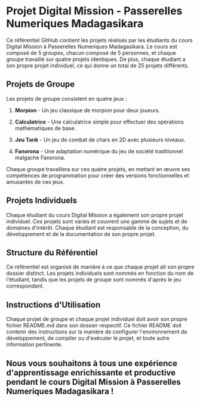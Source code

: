 # Projet Digital Mission - Passerelles Numeriques Madagasikara

Ce référentiel GitHub contient les projets réalisés par les étudiants du cours Digital Mission à Passerelles Numeriques Madagasikara. Le cours est composé de 5 groupes, chacun composé de 5 personnes, et chaque groupe travaille sur quatre projets identiques. De plus, chaque étudiant a son propre projet individuel, ce qui donne un total de 25 projets différents.

## Projets de Groupe

Les projets de groupe consistent en quatre jeux :

1. **Morpion** - Un jeu classique de morpion pour deux joueurs.

2. **Calculatrice** - Une calculatrice simple pour effectuer des opérations mathématiques de base.

3. **Jeu Tank** - Un jeu de combat de chars en 2D avec plusieurs niveaux.

4. **Fanorona** - Une adaptation numérique du jeu de société traditionnel malgache Fanorona.

Chaque groupe travaillera sur ces quatre projets, en mettant en œuvre ses compétences de programmation pour créer des versions fonctionnelles et amusantes de ces jeux.

## Projets Individuels

Chaque étudiant du cours Digital Mission a également son propre projet individuel. Ces projets sont variés et couvrent une gamme de sujets et de domaines d'intérêt. Chaque étudiant est responsable de la conception, du développement et de la documentation de son propre projet.

## Structure du Référentiel

Ce référentiel est organisé de manière à ce que chaque projet ait son propre dossier distinct. Les projets individuels sont nommés en fonction du nom de l'étudiant, tandis que les projets de groupe sont nommés d'après le jeu correspondant.



## Instructions d'Utilisation

Chaque projet de groupe et chaque projet individuel doit avoir son propre fichier README.md dans son dossier respectif. Ce fichier README doit contenir des instructions sur la manière de configurer l'environnement de développement, de compiler ou d'exécuter le projet, et toute autre information pertinente.


## Nous vous souhaitons à tous une expérience d'apprentissage enrichissante et productive pendant le cours Digital Mission à Passerelles Numeriques Madagasikara !



